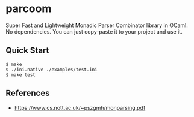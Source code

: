 # parcoom

Super Fast and Lightweight Monadic Parser Combinator library in OCaml. No dependencies. You can just copy-paste it to your project and use it.

## Quick Start

```
$ make
$ ./ini.native ./examples/test.ini
$ make test
```

## References

- https://www.cs.nott.ac.uk/~pszgmh/monparsing.pdf

